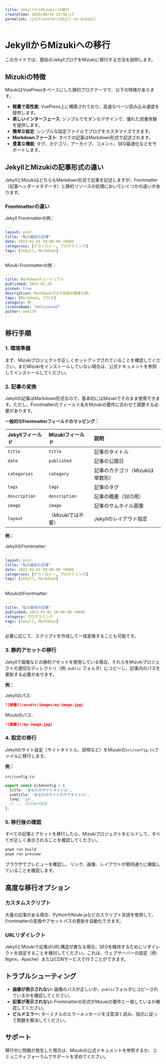 ```yaml
---
title: JekyllからMizukiへの移行
createTime: 2025/08/16 23:56:17
permalink: /ja/transfer/jekyll-to-mizuki/
---
```


# JekyllからMizukiへの移行

このガイドでは、既存のJekyllブログをMizukiに移行する方法を説明します。

## Mizukiの特徴

MizukiはVuePressをベースにした静的ブログテーマで、以下の特徴があります。

- **軽量で高性能**: VuePress上に構築されており、高速なページ読み込み速度を提供します。
- **美しいインターフェース**: シンプルでモダンなデザインで、優れた読書体験を提供します。
- **簡単な設定**: シンプルな設定ファイルでブログをカスタマイズできます。
- **Markdownファースト**: すべての記事はMarkdown形式で記述されます。
- **豊富な機能**: タグ、カテゴリ、アーカイブ、コメント、SEO最適化などをサポートします。

## JekyllとMizukiの記事形式の違い

JekyllとMizukiはどちらもMarkdown形式で記事を記述しますが、Frontmatter（記事ヘッダーメタデータ）と静的リソースの処理においていくつかの違いがあります。

### Frontmatterの違い

Jekyll Frontmatterの例：

```yaml
---
layout: post
title: "私の最初の記事"
date: 2023-01-01 10:00:00 +0800
categories: [テクノロジー, プログラミング]
tags: [Jekyll, Markdown]
---
```

Mizuki Frontmatterの例：

```yaml
---
title: Markdownチュートリアル
published: 2025-01-20
pinned: true
description: Markdownブログ投稿の簡単な例。
tags: [Markdown, ブログ]
category: 例
licenseName: "Unlicensed"
author: emn178
---
```

## 移行手順

### 1. 環境準備

まず、Mizukiプロジェクトが正しくセットアップされていることを確認してください。まだMizukiをインストールしていない場合は、公式ドキュメントを参照してインストールしてください。

### 2. 記事の変換

Jekyllの記事はMarkdown形式なので、基本的にはMizukiでそのまま使用できます。ただし、Frontmatterのフィールド名をMizukiの要件に合わせて調整する必要があります。

**一般的なFrontmatterフィールドのマッピング：**

| Jekyllフィールド | Mizukiフィールド | 説明                               |
| :--------------- | :--------------- | :--------------------------------- |
| `title`          | `title`          | 記事のタイトル                     |
| `date`           | `published`      | 記事の公開日                       |
| `categories`     | `category`       | 記事のカテゴリ（Mizukiは単数形）   |
| `tags`           | `tags`           | 記事のタグ                         |
| `description`    | `description`    | 記事の概要（SEO用）                |
| `image`          | `image`          | 記事のサムネイル画像               |
| `layout`         | （Mizukiでは不要） | Jekyllのレイアウト指定             |

**例：**

JekyllのFrontmatter:
```yaml
---
layout: post
title: "私の最初の記事"
date: 2023-01-01 10:00:00 +0800
categories: [テクノロジー, プログラミング]
tags: [Jekyll, Markdown]
---
```

MizukiのFrontmatter:
```yaml
---
title: "私の最初の記事"
published: 2023-01-01 10:00:00 +0800
category: プログラミング
tags: [Jekyll, Markdown]
---
```

必要に応じて、スクリプトを作成して一括変換することも可能です。

### 3. 静的アセットの移行

Jekyllで画像などの静的アセットを使用している場合、それらをMizukiプロジェクトの適切なディレクトリ（例: `public` フォルダ）にコピーし、記事内のパスを更新する必要があります。

**例：**

Jekyllのパス:
```markdown
![画像](/assets/images/my-image.jpg)
```

Mizukiのパス:
```markdown
![画像](/my-image.jpg)
```

### 4. 設定の移行

Jekyllのサイト設定（サイトタイトル、説明など）をMizukiの`src/config.ts`ファイルに移行します。

**例：**

`src/config.ts`:
```typescript
export const siteConfig = {
  title: 'あなたのサイトタイトル',
  subtitle: 'あなたのサイトのサブタイトル',
  lang: 'ja',
  // ... その他の設定
};
```

### 5. 移行後の確認

すべての記事とアセットを移行したら、Mizukiプロジェクトをビルドして、すべてが正しく表示されることを確認してください。

```bash
pnpm run build
pnpm run preview
```

ブラウザでプレビューを確認し、リンク、画像、レイアウトが期待通りに機能していることを確認します。

## 高度な移行オプション

### カスタムスクリプト

大量の記事がある場合、PythonやNode.jsなどのスクリプト言語を使用して、Frontmatterの変換やアセットパスの更新を自動化できます。

### URLリダイレクト

JekyllとMizukiで記事のURL構造が異なる場合、SEOを維持するためにリダイレクトを設定することを検討してください。これは、ウェブサーバーの設定（例: Nginx、Apache）またはCDNサービスで行うことができます。

## トラブルシューティング

- **画像が表示されない:** 画像のパスが正しいか、`public`フォルダにコピーされているかを確認してください。
- **記事が表示されない:** Frontmatterの形式がMizukiの要件と一致しているか確認してください。
- **ビルドエラー:** ターミナルのエラーメッセージを注意深く読み、指示に従って問題を解決してください。

## サポート

移行中に問題が発生した場合は、Mizukiの公式ドキュメントを参照するか、コミュニティフォーラムでサポートを求めてください。
